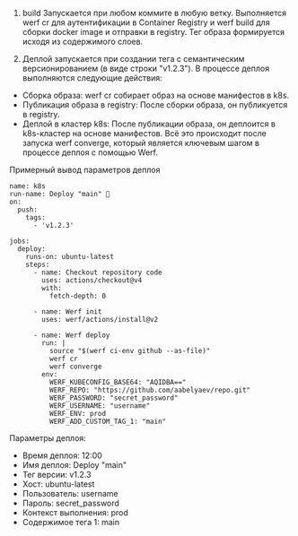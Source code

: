 
1. build Запускается при любом коммите в любую ветку. Выполняется werf cr для аутентификации в Container Registry и werf build для сборки docker image и отправки в registry. Тег образа формируется исходя из содержимого слоев.

2. Деплой запускается при создании тега с семантическим версионированием (в виде строки "v1.2.3"). В процессе деплоя выполняются следующие действия:

- Сборка образа: werf cr собирает образ на основе манифестов в k8s.
- Публикация образа в registry: После сборки образа, он публикуется в registry.
- Деплой в кластер k8s: После публикации образа, он деплоится в k8s-кластер на основе манифестов.
Всё это происходит после запуска werf converge, который является ключевым шагом в процессе деплоя с помощью Werf.

 
Примерный вывод параметров деплоя
```
name: k8s
run-name: Deploy "main" 🚀
on:
  push:
    tags:
      - 'v1.2.3'

jobs:
  deploy:
    runs-on: ubuntu-latest
    steps:
      - name: Checkout repository code
        uses: actions/checkout@v4
        with:
          fetch-depth: 0

      - name: Werf init
        uses: werf/actions/install@v2

      - name: Werf deploy
        run: |
          source "$(werf ci-env github --as-file)"
          werf cr
          werf converge
        env:
          WERF_KUBECONFIG_BASE64: "AQIDBA=="
          WERF_REPO: "https://github.com/aabelyaev/repo.git"
          WERF_PASSWORD: "secret_password"
          WERF_USERNAME: "username"
          WERF_ENV: prod
          WERF_ADD_CUSTOM_TAG_1: "main"
```

Параметры деплоя:
- Время деплоя: 12:00
- Имя деплоя: Deploy "main" 
- Тег версии: v1.2.3
- Хост: ubuntu-latest
- Пользователь: username
- Пароль: secret_password
- Контекст выполнения: prod
- Содержимое тега 1: main